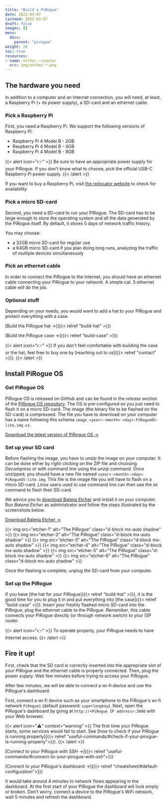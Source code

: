 ```yaml
---
title: "Build a PiRogue"
date: 2022-03-07
lastmod: 2022-03-07
draft: false
images: []
menu:
  docs:
    parent: "pirogue"
weight: 20
toc: true
resources:
- name: etcher-:counter
  src: img/etcher-*.png
---
```


## The hardware you need
In addition to a computer and an Internet connection, you will need, at least, a Raspberry Pi (+ its power supply), a SD-card and an ethernet cable.

### Pick a Raspberry Pi

First, you need a Raspberry Pi. We support the following versions of Raspberry Pi:

* Raspberry Pi 4 Model B - 2GB
* Raspberry Pi 4 Model B - 4GB
* Raspberry Pi 4 Model B - 8GB

{{< alert icon="👉" >}}
Be sure to have an appropriate power supply for your PiRogue. If you don't know what to choose, pick the official USB-C Raspberry Pi power supply.
{{< /alert >}}

If you want to buy a Raspberry Pi, visit [the rpilocator website](https://rpilocator.com/?cat=PI4) to check for availability. 


### Pick a micro SD-card

Second, you need a SD-card to run your PiRogue. The SD-card has to be large enough to store the operating system and all the data generated by the PiRogue itself. By default, it stores 5 days of network traffic history.

You may choose:

* a 32GB micro SD-card for regular use
* a 64GB micro SD-card if you plan doing long runs, analyzing the traffic of multiple devices simultaneously

### Pick an ethernet cable

In order to connect the PiRogue to the Internet, you should have an ethernet cable connecting your PiRogue to your network. A simple cat. 5 ethernet cable will do the job.

### Optional stuff

Depending on your needs, you would want to add a hat to your PiRogue and protect everything with a case.

[Build the PiRogue hat →]({{< relref "build-hat" >}})

[Build the PiRogue case →]({{< relref "build-case" >}})

{{< alert icon="👉" >}}
If you don't feel comfortable with building the case or the hat, feel free to buy one by [reaching out to us]({{< relref "contact" >}}).
{{< /alert >}}



## Install PiRogue OS

### Get PiRogue OS
PiRogue OS is released on GitHub and can be found in the *release* section of the [PiRogue OS repository](https://github.com/PiRogueToolSuite/pirogue-os/). The OS is pre-configured so you just need to flash it on a micro SD-card. The image (the binary file to be flashed on the SD-card) is compressed. The file you have to download on your computer has a name following this schema `image_<year>-<month>-<day>-PiRogueOS-lite.img.xz`.

[Download the latest version of PiRogue OS →](https://github.com/PiRogueToolSuite/pirogue-os/releases/latest)

### Set up your SD card
Before flashing the image, you have to unzip the image on your computer. It can be done either by right-clicking on the ZIP file and choosing *Decompress* or with command line using the *unzip* command. Once unzipped, you should have a new file named `<year>-<month>-<day>-PiRogueOS-lite.img`. This file is the image file you will have to flash on a micro SD-card. Linux users used to use command line can then use the `dd` command to flash their SD-card.

We advice you to [download Balena Etcher](https://www.balena.io/etcher/) and install it on your computer. Run *Balena Etcher* as administrator and follow the steps illustrated by the screenshots below.

[Download Balena Etcher →](https://www.balena.io/etcher/)

{{< img src="etcher-1" alt="The PiRogue" class="d-block mx-auto shadow" >}}
{{< img src="etcher-2" alt="The PiRogue" class="d-block mx-auto shadow" >}}
{{< img src="etcher-3" alt="The PiRogue" class="d-block mx-auto shadow" >}}
{{< img src="etcher-4" alt="The PiRogue" class="d-block mx-auto shadow" >}}
{{< img src="etcher-5" alt="The PiRogue" class="d-block mx-auto shadow" >}}
{{< img src="etcher-6" alt="The PiRogue" class="d-block mx-auto shadow" >}}

Once the flashing is complete, unplug the SD-card from your computer.

### Set up the PiRogue
If you have [the hat for your PiRogue]({{< relref "build-hat" >}}), it is the good time for you to plug it in and put everything into [the case]({{< relref "build-case" >}}). Insert your freshly flashed micro SD-card into the PiRogue, plug the ethernet cable to the PiRogue. Remember, this cable connects your PiRogue directly (or through network switch) to your ISP router.

{{< alert icon="👉" >}}
To operate properly, your PiRogue needs to have Internet access.
{{< /alert >}}


## Fire it up!

First, check that the SD card is correctly inserted into the appropriate slot of your PiRogue and the ethernet cable is properly connected. Then, plug the power supply. Wait few minutes before trying to access your PiRogue.

After few minutes, we will be able to connect a wi-fi device and use the PiRogue's dashboard. 

First, connect a wi-fi device such as your smartphone to the PiRogue's wi-fi network `PiRogue1` (default password: `superlongkey`). Next, open the PiRogue's dashboard by going at `http://<PiRogue IP address>:3000` with your Web browser.

{{< alert icon="⚠️" context="warning" >}}
The first time your PiRogue starts, some services would fail to start. See [how to check if your PiRogue is running properly]({{< relref "useful-commands/#check-if-your-pirogue-is-running-properly">}}).
{{< /alert >}}

[Connect to your PiRogue with SSH →]({{< relref "useful-commands/#connect-to-your-pirogue-with-ssh">}})

[Connect to your PiRogue's dashboard →]({{< relref "cheatsheet/#default-configuration">}})

It would take around 4 minutes to network flows appearing in the dashboard. At the first start of your PiRogue the dashboard will look empty or broken. Don't worry, connect a device to the PiRogue's WiFi network, wait 5 minutes and refresh the dashboard. 
